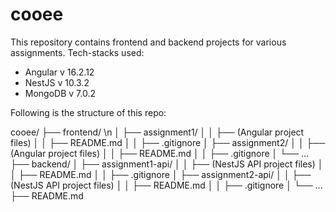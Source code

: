 # cooee


This repository contains frontend and backend projects for various assignments.
Tech-stacks used:
- Angular   v   16.2.12
- NestJS    v   10.3.2
- MongoDB   v   7.0.2

Following is the structure of this repo:

cooee/
├── frontend/ \n
│   ├── assignment1/
│   │   ├── (Angular project files)
│   │   ├── README.md
│   │   ├── .gitignore
│   ├── assignment2/
│   │   ├── (Angular project files)
│   │   ├── README.md
│   │   ├── .gitignore
│   └── ...
├── backend/
│   ├── assignment1-api/
│   │   ├── (NestJS API project files)
│   │   ├── README.md
│   │   ├── .gitignore
│   ├── assignment2-api/
│   │   ├── (NestJS API project files)
│   │   ├── README.md
│   │   ├── .gitignore
│   └── ...
├── README.md
